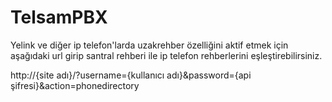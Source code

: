 # TelsamPBX
Yelink ve diğer ip telefon'larda uzakrehber özelliğini aktif etmek için aşağıdaki url girip santral rehberi ile ip telefon rehberlerini eşleştirebilirsiniz.

http://{site adı}/?username={kullanıcı adı}&password={api şifresi}&action=phonedirectory
